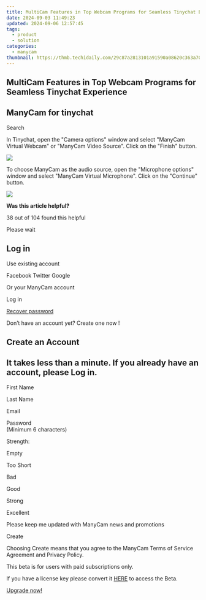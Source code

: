 ```yaml
---
title: MultiCam Features in Top Webcam Programs for Seamless Tinychat Experience
date: 2024-09-03 11:49:23
updated: 2024-09-06 12:57:45
tags:
  - product
  - solution
categories:
  - manycam
thumbnail: https://thmb.techidaily.com/29c87a2813101a91590a08620c363a707a12be2c13cdc82a6c440d60f80e5fd3.jpg
---
```


## MultiCam Features in Top Webcam Programs for Seamless Tinychat Experience

## ManyCam for tinychat

Search 

In Tinychat, open the "Camera options" window and select "ManyCam Virtual Webcam" or "ManyCam Video Source". Click on the "Finish" button.

![](https://manycam.com/build/images/help/settings/tinychat.jpg?v=751e3132d4)   
  
  
To choose ManyCam as the audio source, open the "Microphone options" window and select "ManyCam Virtual Microphone". Click on the "Continue" button.

![](https://manycam.com/build/images/help/settings/audio/tinychat.jpg?v=6a993a9a4d) 

**Was this article helpful?** 

38 out of 104 found this helpful 

  
Please wait 

## Log in

Use existing account

Facebook Twitter Google 

Or your ManyCam account

Log in 

[Recover password](https://tools.techidaily.com/manycam/products/) 

 Don’t have an account yet? Create one now ! 

## Create an Account

## It takes less than a minute. If you already have an account, please Log in.

First Name 

Last Name 

Email 

Password  
(Minimum 6 characters) 

Strength: 

Empty

Too Short

Bad

Good

Strong

Excellent

Please keep me updated with ManyCam news and promotions 

Create 

Choosing Create means that you agree to the ManyCam Terms of Service Agreement and Privacy Policy.

This beta is for users with paid subscriptions only.

If you have a license key please convert it [HERE](https://tools.techidaily.com/manycam/products/) to access the Beta.

[Upgrade now!](https://tools.techidaily.com/manycam/products/)

<ins class="adsbygoogle"
     style="display:block"
     data-ad-format="autorelaxed"
     data-ad-client="ca-pub-7571918770474297"
     data-ad-slot="1223367746"></ins>



<ins class="adsbygoogle"
     style="display:block"
     data-ad-client="ca-pub-7571918770474297"
     data-ad-slot="8358498916"
     data-ad-format="auto"
     data-full-width-responsive="true"></ins>
